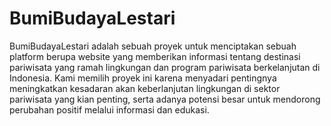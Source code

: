 # BumiBudayaLestari
BumiBudayaLestari adalah sebuah proyek untuk menciptakan sebuah platform berupa website yang memberikan informasi tentang destinasi pariwisata yang ramah lingkungan dan program pariwisata berkelanjutan di Indonesia. Kami memilih proyek ini karena menyadari pentingnya meningkatkan kesadaran akan keberlanjutan lingkungan di sektor pariwisata yang kian penting, serta adanya potensi besar untuk mendorong perubahan positif melalui informasi dan edukasi.
